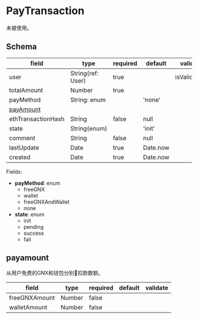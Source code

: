 # PayTransaction

未被使用。

## Schema

| field                   | type              | required | default  | validate     |
| ----------------------- | ----------------- | -------- | -------- | ------------ |
| user                    | String(ref: User) | true     |          | isValidEmail |
| totalAmount             | Number            | true     |          |              |
| payMethod               | String: enum      |          | 'none'   |              |
| [payAmount](#payamount) |                   |          |          |              |
| ethTransactionHash      | String            | false    | null     |              |
| state                   | String(enum)      |          | 'init'   |              |
| comment                 | String            | false    | null     |              |
| lastUpdate              | Date              | true     | Date.now |              |
| created                 | Date              | true     | Date.now |              |

Fields:

* **payMethod**: enum
  * freeGNX
  * wallet
  * freeGNXAndWallet
  * none
* **state**: enum
  * init
  * pending
  * success
  * fail

## payamount

从用户免费的GNX和钱包分别扣款数额。

| field         | type   | required | default | validate |
| ------------- | ------ | -------- | ------- | -------- |
| freeGNXAmount | Number | false    |         |          |
| walletAmount  | Number | false    |         |          |
